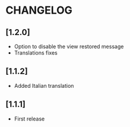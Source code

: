 # CHANGELOG

## [1.2.0]

- Option to disable the view restored message
- Translations fixes

## [1.1.2]

- Added Italian translation

## [1.1.1]

- First release
